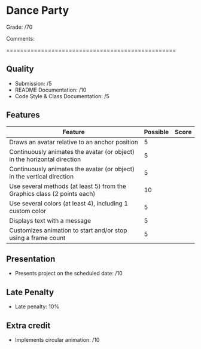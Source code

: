 # Dance Party

Grade: /70

Comments:

=================================================

## Quality
- Submission:     /5
- README Documentation:  /10
- Code Style & Class Documentation:     /5

## Features



| Feature                                                                 | Possible   | Score |
|-------------------------------------------------------------------------|------------|-------|
|Draws an avatar relative to an anchor position | 5          |       |
|Continuously animates the avatar (or object) in the horizontal direction | 5  |   |
|Continuously animates the avatar (or object) in the vertical direction  | 5  |   |
|Use several methods (at least 5) from the Graphics class (2 points each)| 10 |   |
|Use several colors (at least 4), including 1 custom color| 5 |   |
|Displays text with a message| 5 |   |
|Customizes animation to start and/or stop using a frame count| 5 |   |

## Presentation
- Presents project on the scheduled date: /10

## Late Penalty
- Late penalty: 10%

## Extra credit
- Implements circular animation:  /10
